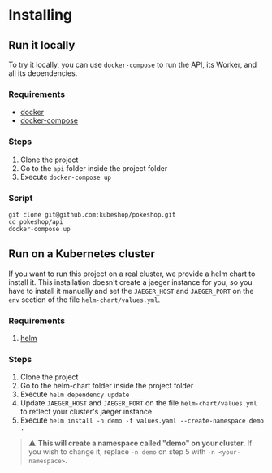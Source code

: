 # Installing

## Run it locally

To try it locally, you can use `docker-compose` to run the API, its Worker, and all its dependencies.

### Requirements
- [docker](https://www.docker.com/get-started/)
- [docker-compose](https://docs.docker.com/compose/install/)

### Steps

1. Clone the project
2. Go to the `api` folder inside the project folder
3. Execute `docker-compose up`

### Script

```$
git clone git@github.com:kubeshop/pokeshop.git
cd pokeshop/api
docker-compose up
```

## Run on a Kubernetes cluster

If you want to run this project on a real cluster, we provide a helm chart to install it. This installation doesn't create a jaeger instance for you, so you have to install it manually and set the `JAEGER_HOST` and `JAEGER_PORT` on the `env` section of the file `helm-chart/values.yml`.

### Requirements
1. [helm](https://helm.sh/)

### Steps
1. Clone the project
2. Go to the helm-chart folder inside the project folder
3. Execute `helm dependency update`
4. Update `JAEGER_HOST` and `JAEGER_PORT` on the file `helm-chart/values.yml` to reflect your cluster's jaeger instance
5. Execute `helm install -n demo -f values.yaml --create-namespace demo .`

> :warning: **This will create a namespace called "demo" on your cluster**. If you wish to change it, replace `-n demo` on step 5 with `-n <your-namespace>`.